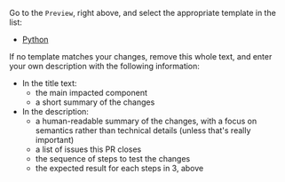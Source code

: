 Go to the `Preview`, right above, and select the appropriate template in the list:

* [Python](?expand=1&template=python.md)

If no template matches your changes, remove this whole text, and enter your own description with the following information:

* In the title text:
    * the main impacted component
    * a short summary of the changes
* In the description:
    * a human-readable summary of the changes, with a focus on semantics rather than technical details (unless that's really important)
    * a list of issues this PR closes
    * the sequence of steps to test the changes
    * the expected result for each steps in 3, above
